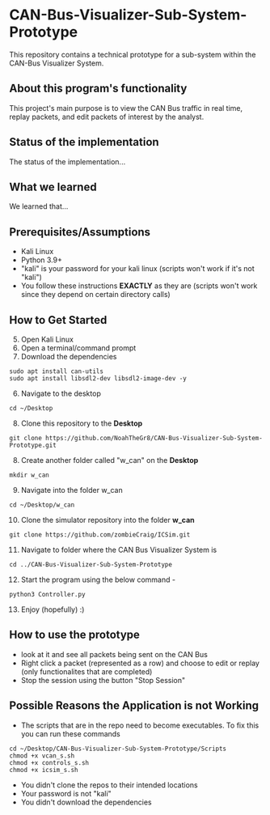 # CAN-Bus-Visualizer-Sub-System-Prototype
This repository contains a technical prototype for a sub-system within the CAN-Bus Visualizer System.

## About this program's functionality
This project's main purpose is to view the CAN Bus traffic in real time, replay packets, and edit packets of interest by the analyst.

## Status of the implementation
The status of the implementation...

## What we learned
We learned that...

## Prerequisites/Assumptions
* Kali Linux 
* Python 3.9+
* "kali" is your password for your kali linux (scripts won't work if it's not "kali")
* You follow these instructions **EXACTLY** as they are (scripts won't work since they depend on certain directory calls)

## How to Get Started
5. Open Kali Linux
6. Open a terminal/command prompt
7. Download the dependencies
```
sudo apt install can-utils
sudo apt install libsdl2-dev libsdl2-image-dev -y
```
6. Navigate to the desktop
```
cd ~/Desktop
```
8. Clone this repository to the **Desktop**
```
git clone https://github.com/NoahTheGr8/CAN-Bus-Visualizer-Sub-System-Prototype.git
```
8. Create another folder called "w_can" on the **Desktop**
```
mkdir w_can
```
9. Navigate into the folder w_can 
```
cd ~/Desktop/w_can
```
10. Clone the simulator repository into the folder **w_can**
```
git clone https://github.com/zombieCraig/ICSim.git
```
11. Navigate to folder where the CAN Bus Visualizer System is
```
cd ../CAN-Bus-Visualizer-Sub-System-Prototype
```
12. Start the program using the below command - 
```
python3 Controller.py
```
13. Enjoy (hopefully) :)

## How to use the prototype
* look at it and see all packets being sent on the CAN Bus
* Right click a packet (represented as a row) and choose to edit or replay (only functionalites that are completed)
* Stop the session using the button "Stop Session"

## Possible Reasons the Application is not Working
* The scripts that are in the repo need to become executables. To fix this you can run these commands
```
cd ~/Desktop/CAN-Bus-Visualizer-Sub-System-Prototype/Scripts
chmod +x vcan_s.sh
chmod +x controls_s.sh
chmod +x icsim_s.sh
```
* You didn't clone the repos to their intended locations
* Your password is not "kali"
* You didn't download the dependencies

